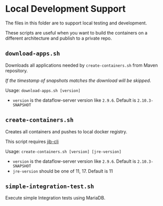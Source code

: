 # Local Development Support

The files in this folder are to support local testing and development.

These scripts are useful when you want to build the containers on a different architecture and publish to a private repo.

## `download-apps.sh`
Downloads all applications needed by `create-containers.sh` from Maven repository.

*If the timestamp of snapshots matches the download will be skipped.*

Usage: `download-apps.sh [version]`
* `version` is the dataflow-server version like `2.9.6`. Default is `2.10.3-SNAPSHOT`

## `create-containers.sh`
Creates all containers and pushes to local docker registry.

This script requires [jib-cli](https://github.com/GoogleContainerTools/jib/tree/master/jib-cli)

Usage: `create-containers.sh [version] [jre-version]`
* `version` is the dataflow-server version like `2.9.6`. Default is `2.10.3-SNAPSHOT`
* `jre-version` should be one of 11, 17. Default is 11


## `simple-integration-test.sh`

Execute simple Integration tests using MariaDB.
